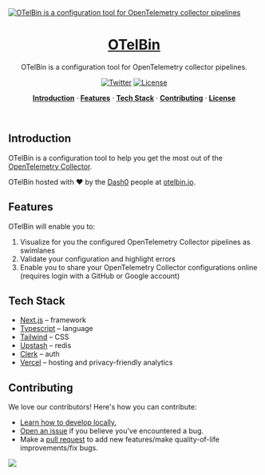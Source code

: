 <a href="https://www.otelbin.io">
  <img alt="OTelBin is a configuration tool for OpenTelemetry collector pipelines" src="https://github.com/dash0hq/otelbin/assets/596443/eb9bacb0-e94e-4ccb-af5a-f245adf19615">
  <h1 align="center">OTelBin</h1>
</a>

<p align="center">
  OTelBin is a configuration tool for OpenTelemetry collector pipelines.
</p>

<p align="center">
  <a href="https://twitter.com/dash0hq"><img src="https://img.shields.io/twitter/follow/dash0hq?style=flat&label=%40dash0hq&logo=twitter&color=0bf&logoColor=fff" alt="Twitter" /></a>
  <a href="https://github.com/dash0hq/otelbin/blob/main/LICENSE"><img src="https://img.shields.io/github/license/dash0hq/otelbin?label=license&logo=github&logoColor=fff&color=f80" alt="License" /></a>
</p>

<p align="center">
  <a href="#introduction"><strong>Introduction</strong></a> ·
  <a href="#features"><strong>Features</strong></a> ·
  <a href="#tech-stack"><strong>Tech Stack</strong></a> ·
  <a href="#contributing"><strong>Contributing</strong></a> ·
  <a href="./LICENSE.md"><strong>License</strong></a>
</p>
<br/>

## Introduction

OTelBin is a configuration tool to help you get the most out of the [OpenTelemetry Collector](https://opentelemetry.io/docs/collector/).

OTelBin hosted with :heart: by the [Dash0](https://github.com/dash0hq) people at [otelbin.io](https://www.otelbin.io).

## Features

OTelBin will enable you to:

1. Visualize for you the configured OpenTelemetry Collector pipelines as swimlanes
1. Validate your configuration and highlight errors
1. Enable you to share your OpenTelemetry Collector configurations online (requires login with a GitHub or Google account)

## Tech Stack

- [Next.js](https://nextjs.org/) – framework
- [Typescript](https://www.typescriptlang.org/) – language
- [Tailwind](https://tailwindcss.com/) – CSS
- [Upstash](https://upstash.com/) – redis
- [Clerk](https://clerk.com/) – auth
- [Vercel](https://vercel.com/) – hosting and privacy-friendly analytics

## Contributing

We love our contributors! Here's how you can contribute:

- [Learn how to develop locally.](https://github.com/dash0hq/otelbin/blob/main/CONTRIBUTING.md)
- [Open an issue](https://github.com/dash0hq/otelbin/issues) if you believe you've encountered a bug.
- Make a [pull request](https://github.com/dash0hq/otelbin/pull) to add new features/make quality-of-life improvements/fix bugs.

<a href="https://github.com/dash0hq/otelbin/graphs/contributors">
  <img src="https://contrib.rocks/image?repo=dash0hq/otelbin&cache=bust" />
</a>

